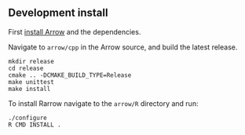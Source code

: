 ## Development install

First [install Arrow](https://github.com/apache/arrow/tree/master/cpp) and
the dependencies.

Navigate to `arrow/cpp` in the Arrow source, and build the latest release.

```
mkdir release
cd release
cmake .. -DCMAKE_BUILD_TYPE=Release
make unittest
make install
```

To install Rarrow navigate to the `arrow/R` directory and run:

```
./configure
R CMD INSTALL .
```

